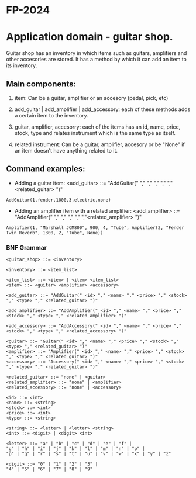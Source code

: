 # FP-2024 
# Application domain - guitar shop. 

Guitar shop has an inventory in which items such as guitars, amplifiers and other accesories are stored. It has a method by which it can add an item to its inventory.

## Main components:
1. item: Can be a guitar, amplifier or an accesory (pedal, pick, etc)

2. add_guitar | add_amplifier | add_accessory: each of these methods adds a certain item to the inventory.

3. guitar, amplifier, accesorry: each of the items has an id, name, price, stock, type and relates instrument which is the same type as itself.

4. related instrument: Can be a guitar, amplifier, accesory or be "None" if an item doesn't have anything related to it.

## Command examples:

- Adding a guitar item:
<add_guitar> ::= "AddGuitar(" <id> "," <name> "," <price> "," <stock> "," <type> "," <related_guitar> ")"

```plain text 
AddGuitar(1,fender,1000,3,electric,none)
```

- Adding an amplifier item with a related amplifier:
<add_amplifier> ::= "AddAmplifier(" <id> "," <name> "," <price> "," <stock> "," <type> ","<related_amplifier> ")"

```plain text
Amplifier(1, "Marshall JCM800", 900, 4, "Tube", Amplifier(2, "Fender Twin Reverb", 1300, 2, "Tube", None))
```

### BNF Grammar

```bnf
<guitar_shop> ::= <inventory>

<inventory> ::= <item_list>

<item_list> ::= <item> | <item> <item_list>
<item> ::= <guitar> <amplifier> <accessory>

<add_guitar> ::= "AddGuitar(" <id> "," <name> "," <price> "," <stock> "," <type> "," <related_guitar> ")"

<add_amplifier> ::= "AddAmplifier(" <id> "," <name> "," <price> "," <stock> "," <type> "," <related_amplifier> ")"

<add_accessory> ::= "AddAccessory(" <id> "," <name> "," <price> "," <stock> "," <type> "," <related_accessory> ")"  

<guitar> ::= "Guitar(" <id> "," <name> "," <price> "," <stock> "," <type> "," <related_guitar> ")"
<amplifier> ::= "Amplifier(" <id> "," <name> "," <price> "," <stock> "," <type> "," <related_guitar> ")"
<accessory> ::= "Accessory(" <id> "," <name> "," <price> "," <stock> "," <type> "," <related_guitar> ")"

<related_guitar> ::= "none" | <guitar>
<related_amplifier> ::= "none" | <amplifier>
<related_accessory> ::= "none" | <accessory>

<id> ::= <int>
<name> ::= <string>
<stock> ::= <int>
<price> ::= <int>
<type> ::= <string>

<string> ::= <letter> | <letter> <string>
<int> ::= <digit> | <digit> <int>

<letter> ::= "a" | "b" | "c" | "d" | "e" | "f" |
"g" | "h" | "i" | "j" | "k" | "l" | "m" | "n" | "o" |
"p" | "q" | "r" | "s" | "t" | "u" | "v" | "w" | "x" | "y" | "z"

<digit> ::= "0" | "1" | "2" | "3" |
"4" | "5" | "6" | "7" | "8" | "9"
```